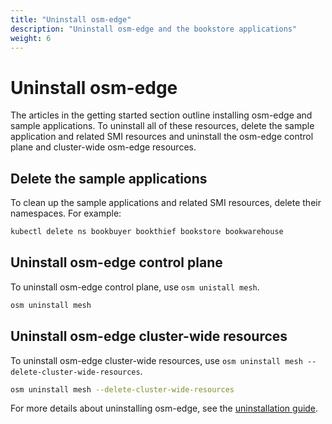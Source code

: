 ```yaml
---
title: "Uninstall osm-edge"
description: "Uninstall osm-edge and the bookstore applications"
weight: 6
---
```


# Uninstall osm-edge

The articles in the getting started section outline installing osm-edge and sample applications. To uninstall all of these resources, delete the sample application and related SMI resources and uninstall the osm-edge control plane and cluster-wide osm-edge resources.

## Delete the sample applications

To clean up the sample applications and related SMI resources, delete their namespaces. For example:

```bash
kubectl delete ns bookbuyer bookthief bookstore bookwarehouse
```

## Uninstall osm-edge control plane

To uninstall osm-edge control plane, use `osm unistall mesh`.

```bash
osm uninstall mesh
```

## Uninstall osm-edge cluster-wide resources

To uninstall osm-edge cluster-wide resources, use `osm uninstall mesh --delete-cluster-wide-resources`.

```bash
osm uninstall mesh --delete-cluster-wide-resources
```

For more details about uninstalling osm-edge, see the [uninstallation guide](/docs/guides/operating/uninstall/).
